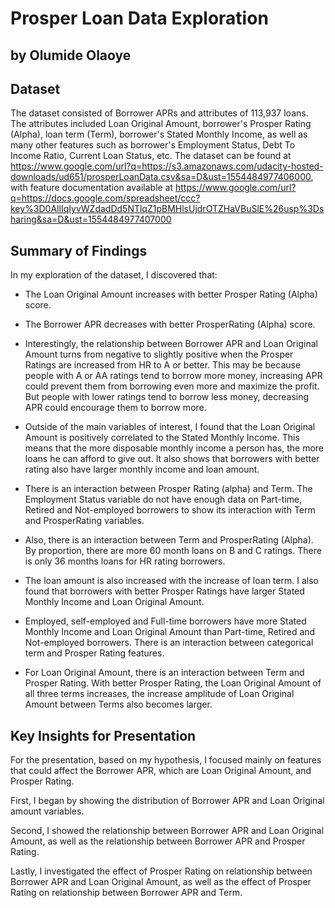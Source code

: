 # Prosper Loan Data Exploration
## by Olumide Olaoye


## Dataset

The dataset consisted of Borrower APRs and attributes of 113,937 loans. The attributes included Loan Original Amount, borrower's Prosper Rating (Alpha), loan term (Term), borrower's Stated Monthly Income, as well as many other features such as borrower's Employment Status, Debt To Income Ratio, Current Loan Status, etc. The dataset can be found at https://www.google.com/url?q=https://s3.amazonaws.com/udacity-hosted-downloads/ud651/prosperLoanData.csv&sa=D&ust=1554484977406000, with feature documentation available at https://www.google.com/url?q=https://docs.google.com/spreadsheet/ccc?key%3D0AllIqIyvWZdadDd5NTlqZ1pBMHlsUjdrOTZHaVBuSlE%26usp%3Dsharing&sa=D&ust=1554484977407000


## Summary of Findings

In my exploration of the dataset, I discovered that:

- The Loan Original Amount increases with better Prosper Rating (Alpha) score.

- The Borrower APR decreases with better ProsperRating (Alpha) score.

- Interestingly, the relationship between Borrower APR and Loan Original Amount turns from negative to slightly positive when the Prosper Ratings are increased from HR to A or better. This may be because people with A or AA ratings tend to borrow more money, increasing APR could prevent them from borrowing even more and maximize the profit. But people with lower ratings tend to borrow less money, decreasing APR could encourage them to borrow more.

- Outside of the main variables of interest, I found that the Loan Original Amount is positively correlated to the Stated Monthly Income. This means that the more disposable monthly income a person has, the more loans he can afford to give out. It also shows that borrowers with better rating also have larger monthly income and loan amount.

- There is an interaction between Prosper Rating (alpha) and Term. The Employment Status variable do not have enough data on Part-time, Retired and Not-employed borrowers to show its interaction with Term and ProsperRating variables.

- Also, there is an interaction between Term and ProsperRating (Alpha). By proportion, there are more 60 month loans on B and C ratings. There is only 36 months loans for HR rating borrowers.

- The loan amount is also increased with the increase of loan term. I also found that borrowers with better Prosper Ratings have larger Stated Monthly Income and Loan Original Amount. 

- Employed, self-employed and Full-time borrowers have more Stated Monthly Income and Loan Original Amount than Part-time, Retired and Not-employed borrowers. There is an interaction between categorical term and Prosper Rating features. 

- For Loan Original Amount, there is an interaction between Term and Prosper Rating. With better Prosper Rating, the Loan Original Amount of all three terms increases, the increase amplitude of Loan Original Amount between Terms also becomes larger.


## Key Insights for Presentation

For the presentation, based on my hypothesis, I focused mainly on features that could affect the Borrower APR, which are Loan Original Amount, and Prosper Rating. 

First, I began by showing the distribution of Borrower APR and Loan Original amount variables. 

Second, I showed the relationship between Borrower APR and Loan Original Amount, as well as the relationship between Borrower APR and Prosper Rating. 

Lastly, I investigated the effect of Prosper Rating on relationship between Borrower APR and Loan Original Amount, as well as the effect of Prosper Rating on relationship between Borrower APR and Term.